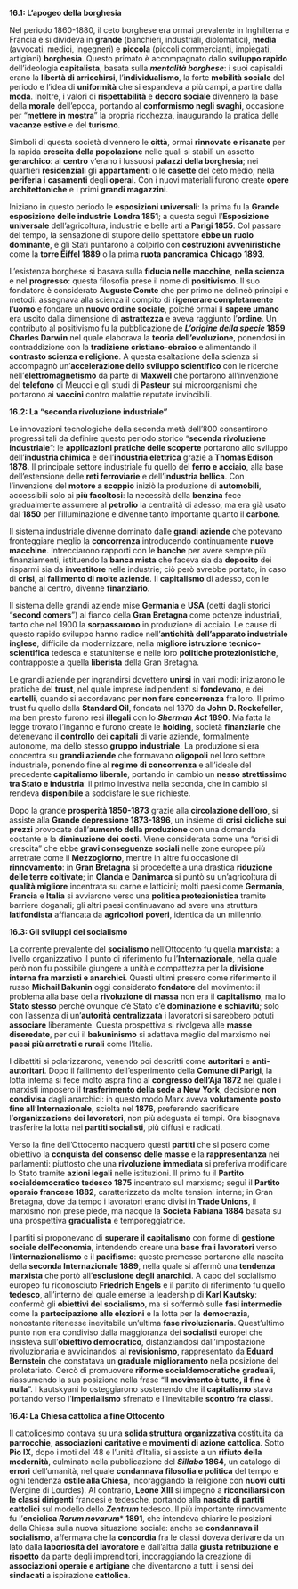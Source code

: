 **16.1: L’apogeo della borghesia**

Nel periodo 1860-1880, il ceto borghese era ormai prevalente in Inghilterra e Francia e si divideva in **grande** (banchieri, industriali, diplomatici), **media** (avvocati, medici, ingegneri) e **piccola** (piccoli commercianti, impiegati, artigiani) **borghesia**. Questo primato è accompagnato dallo **sviluppo rapido** dell’ideologia **capitalista**, basata sulla ***mentalità borghese***: i suoi capisaldi erano la **libertà di arricchirsi**, l’**individualismo**, la forte **mobilità sociale** del periodo e l’idea di **uniformità** che si espandeva a più campi, a partire dalla **moda**. Inoltre, i valori di **rispettabilità** e **decoro sociale** divennero la base della **morale** dell’epoca, portando al **conformismo negli svaghi**, occasione per “**mettere in mostra**” la propria ricchezza, inaugurando la pratica delle **vacanze estive** e del **turismo**.

Simboli di questa società divennero le **città**, ormai **rinnovate e risanate** per la rapida **crescita della popolazione** nelle quali si stabilì un assetto **gerarchico**: al **centro** v’erano i lussuosi **palazzi della borghesia**; nei quartieri **residenziali** gli **appartamenti** o le **casette** del ceto medio; nella **periferia** i **casamenti** degli **operai**. Con i nuovi materiali furono create **opere architettoniche** e i primi **grandi magazzini**.

Iniziano in questo periodo le **esposizioni universali**: la prima fu la **Grande esposizione delle industrie** **Londra 1851**; a questa seguì l’**Esposizione universale** dell’agricoltura, industrie e belle arti a **Parigi 1855**. Col passare del tempo, la sensazione di stupore dello spettatore **ebbe un ruolo dominante**, e gli Stati puntarono a colpirlo con **costruzioni avveniristiche** come la **torre Eiffel 1889** o la prima **ruota panoramica** **Chicago** **1893**.

L’esistenza borghese si basava sulla **fiducia nelle macchine**, **nella scienza** e nel **progresso**: questa filosofia prese il nome di **positivismo**. Il suo fondatore è considerato **Auguste Comte** che per primo ne delineò principi e metodi: assegnava alla scienza il compito di **rigenerare completamente l’uomo** e fondare un **nuovo ordine sociale**, poiché ormai il **sapere umano** era uscito dalla dimensione di **astrattezza** e aveva raggiunto l’**ordine**. Un contributo al positivismo fu la pubblicazione de ***L’origine della specie* 1859** **Charles Darwin** nel quale elaborava la **teoria dell’evoluzione**, ponendosi in contraddizione con la **tradizione cristiano-ebraico** e alimentando il **contrasto scienza e religione**. A questa esaltazione della scienza si accompagnò un’**accelerazione dello sviluppo scientifico** con le ricerche nell’**elettromagnetismo** da parte di **Maxwell** che portarono all’invenzione del **telefono** di Meucci e gli studi di **Pasteur** sui microorganismi che portarono ai **vaccini** contro malattie reputate invincibili.

**16.2: La “seconda rivoluzione industriale”**

Le innovazioni tecnologiche della seconda metà dell’800 consentirono progressi tali da definire questo periodo storico “**seconda rivoluzione industriale**”: le **applicazioni pratiche delle scoperte** portarono allo sviluppo dell’**industria chimica** e dell’**industria elettrica** grazie a **Thomas Edison 1878**. Il principale settore industriale fu quello del **ferro e acciaio**, alla base dell’estensione delle **reti ferroviarie** e dell’**industria bellica**. Con l’invenzione del **motore a scoppio** iniziò la produzione di **automobili**, accessibili solo ai **più facoltosi**: la necessità della **benzina** fece gradualmente assumere al **petrolio** la centralità di adesso, ma era già usato dal **1850** per l’illuminazione e divenne tanto importante quanto il **carbone**.

Il sistema industriale divenne dominato dalle **grandi aziende** che potevano fronteggiare meglio la **concorrenza** introducendo continuamente **nuove macchine**. Intrecciarono rapporti con le **banche** per avere sempre più finanziamenti, istituendo la **banca mista** che faceva sia da **deposito** dei risparmi sia da **investitore** nelle industrie; ciò però avrebbe portato, in caso di **crisi**, al **fallimento di molte aziende**. Il **capitalismo** di adesso, con le banche al centro, divenne **finanziario**.

Il sistema delle grandi aziende mise **Germania** e **USA** (detti dagli storici “**second comers**”) al fianco della **Gran Bretagna** come potenze industriali, tanto che nel 1900 la **sorpassarono** in produzione di acciaio. Le cause di questo rapido sviluppo hanno radice nell’**antichità dell’apparato industriale inglese**, difficile da modernizzare, nella **migliore istruzione tecnico-scientifica** tedesca e statunitense e nelle loro **politiche protezionistiche**, contrapposte a quella **liberista** della Gran Bretagna.

Le grandi aziende per ingrandirsi dovettero **unirsi** in vari modi: iniziarono le pratiche del **trust**, nel quale imprese indipendenti si **fondevano**, e dei **cartelli**, quando si accordavano per **non fare concorrenza** fra loro. Il primo trust fu quello della **Standard Oil**, fondata nel 1870 da **John D. Rockefeller**, ma ben presto furono resi **illegali** con lo ***Sherman Act* 1890**. Ma fatta la legge trovato l’inganno e furono create le **holding**, società **finanziarie** che detenevano il **controllo** dei **capitali** di varie aziende, formalmente autonome, ma dello stesso **gruppo industriale**. La produzione si era concentra su **grandi aziende** che formavano **oligopoli** nel loro settore industriale, ponendo fine al **regime di concorrenza** e all’ideale del precedente **capitalismo liberale**, portando in cambio un **nesso strettissimo tra Stato e industria**: il primo investiva nella seconda, che in cambio si rendeva **disponibile** a soddisfare le sue richieste.

Dopo la grande **prosperità 1850-1873** grazie alla **circolazione dell’oro**, si assiste alla **Grande depressione 1873-1896**, un insieme di **crisi cicliche sui prezzi** provocate dall’**aumento della produzione** con una domanda costante e la **diminuzione dei costi**. Viene considerata come una “crisi di crescita” che ebbe **gravi conseguenze sociali** nelle zone europee più arretrate come il **Mezzogiorno**, mentre in altre fu occasione di **rinnovamento**: in **Gran Bretagna** si procedette a una drastica **riduzione delle terre coltivate**; in **Olanda** e **Danimarca** si puntò su un’agricoltura di **qualità migliore** incentrata su carne e latticini; molti paesi come **Germania**, **Francia** e **Italia** si avviarono verso una **politica protezionistica** tramite barriere doganali; gli altri paesi continuavano ad avere una struttura **latifondista** affiancata da **agricoltori poveri**, identica da un millennio.

**16.3: Gli sviluppi del socialismo**

La corrente prevalente del **socialismo** nell’Ottocento fu quella **marxista**: a livello organizzativo il punto di riferimento fu l’**Internazionale**, nella quale però non fu possibile giungere a unità e compattezza per la **divisione interna fra marxisti e anarchici**. Questi ultimi presero come riferimento il russo **Michail Bakunin** oggi considerato **fondatore** del movimento: il problema alla base della **rivoluzione di massa** non era il **capitalismo**, ma lo **Stato stesso** perché ovunque c’è Stato c’è **dominazione e schiavitù**; solo con l’assenza di un’**autorità centralizzata** i lavoratori si sarebbero potuti **associare** liberamente. Questa prospettiva si rivolgeva alle **masse diseredate**, per cui il **bakuninismo** si adattava meglio del marxismo nei **paesi più arretrati e rurali** come l’Italia.

I dibattiti si polarizzarono, venendo poi descritti come **autoritari** e **anti-autoritari**. Dopo il fallimento dell’esperimento della **Comune di Parigi**, la lotta interna si fece molto aspra fino al **congresso dell’Aja 1872** nel quale i marxisti imposero il **trasferimento della sede a New York**, decisione **non condivisa** dagli anarchici: in questo modo Marx aveva **volutamente posto fine all’Internazionale**, sciolta nel **1876**, preferendo sacrificare l’**organizzazione dei lavoratori**, non più adeguata ai tempi. Ora bisognava trasferire la lotta nei **partiti socialisti**, più diffusi e radicati.

Verso la fine dell’Ottocento nacquero questi **partiti** che si posero come obiettivo la **conquista del consenso delle masse** e la **rappresentanza** nei parlamenti: piuttosto che una **rivoluzione immediata** si preferiva modificare lo Stato tramite **azioni legali** nelle istituzioni. Il primo fu il **Partito socialdemocratico tedesco 1875** incentrato sul marxismo; seguì il **Partito operaio francese 1882**, caratterizzato da molte tensioni interne; in Gran Bretagna, dove da tempo i lavoratori erano divisi in **Trade Unions**, il marxismo non prese piede, ma nacque la **Società Fabiana 1884** basata su una prospettiva **gradualista** e temporeggiatrice.

I partiti si proponevano di **superare il capitalismo** con forme di **gestione sociale dell’economia**, intendendo creare una **base fra i lavoratori** verso l’**internazionalismo** e il **pacifismo**: queste premesse portarono alla nascita della **seconda Internazionale 1889**, nella quale si affermò una **tendenza marxista** che portò all’**esclusione degli anarchici**. A capo del socialismo europeo fu riconosciuto **Friedrich Engels** e il partito di riferimento fu quello **tedesco**, all’interno del quale emerse la leadership di **Karl Kautsky**: confermò gli **obiettivi del socialismo**, ma si soffermò sulle **fasi intermedie** come la **partecipazione alle elezioni** e la lotta per la **democrazia**, nonostante ritenesse inevitabile un’ultima **fase rivoluzionaria**. Quest’ultimo punto non era condiviso dalla maggioranza dei **socialisti** europei che insisteva sull’**obiettivo democratico**, distanziandosi dall’impostazione rivoluzionaria e avvicinandosi al **revisionismo**, rappresentato da **Eduard Bernstein** che constatava un **graduale miglioramento** nella posizione del proletariato. Cercò di promuovere **riforme socialdemocratiche graduali**, riassumendo la sua posizione nella frase “**Il movimento è tutto, il fine è nulla**”. I kautskyani lo osteggiarono sostenendo che il **capitalismo** stava portando verso l’**imperialismo** sfrenato e l’inevitabile **scontro fra classi**.

**16.4: La Chiesa cattolica a fine Ottocento**

Il cattolicesimo contava su una **solida struttura organizzativa** costituita da **parrocchie**, **associazioni caritative** e **movimenti di azione cattolica**. Sotto **Pio IX**, dopo i moti del ‘48 e l’unità d’Italia, si assiste a un **rifiuto della modernità**, culminato nella pubblicazione del ***Sillabo* 1864**, un catalogo di **errori** dell’umanità, nel quale **condannava filosofia e politica** del tempo e ogni tendenza **ostile alla Chiesa**, incoraggiando la religione con **nuovi culti** (Vergine di Lourdes). Al contrario, **Leone XIII** si impegnò a **riconciliarsi con le classi dirigenti** francesi e tedesche, portando alla **nascita di partiti cattolici** sul modello dello ***Zentrum*** tedesco. Il più importante rinnovamento fu l’__enciclica *Rerum novarum*__* __1891__, che intendeva chiarire le posizioni della Chiesa sulla nuova situazione sociale: anche se __condannava il socialismo__, affermava che la __concordia__ fra le classi doveva derivare da un lato dalla __laboriosità del lavoratore__ e dall’altra dalla __giusta retribuzione e rispetto__ da parte degli imprenditori, incoraggiando la creazione di __associazioni operaie e artigiane__ che diventarono a tutti i sensi dei __sindacati__ a ispirazione __cattolica__.
